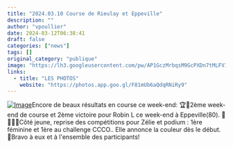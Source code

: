 ```yaml
---
title: "2024.03.10 Course de Rieulay et Eppeville"
description: ""
author: "vpoullier"
date: 2024-03-12T06:38:41
draft: false
categories: ["news"]
tags: []
original_category: "publique"
image: "https://lh3.googleusercontent.com/pw/AP1GczMrbqsM9GcPXDn7tMLFV1x7ICtnPkfg-Z5jVdEOaDpHRXHB5E_jZVCqotz3Z6oIp7k9JseFzcwlusrdxvOOzPZPTtbJt9Ixl7DUcG5DWk80X3_xV3rfEHeowFVqeLfTo-d5CBinw9Y8RaTL54MzWGd9VQ=w1418-h945-s-no-gm?authuser=0"
links:
  - title: "LES PHOTOS"
    website: "https://photos.app.goo.gl/F81mUb6aQdqRNiRy9"
---
```


[![Image](https://lh3.googleusercontent.com/pw/AP1GczPjkzarIhgCECOilvMF3iAVme5GxM--e7TUA94JGxmHgsv7pTGTbDlRnfephzs2sfpi9koU8mcOIvFnWuhKwfwR5QhQiXuxuVW--zAKYZPp8lV55pheJK7eQIRraVnOpsJVXaT85FG6ibflateeLMMm22DcE6dfzW4eyZMip12f7V4L_vCkjx30bxnZPomcHzf4L7M1HAuKK00vmgNbPV1NqT01NJ7RC3wyKiZtvzr8vNgFHn3OA5D9SmXGAgIuioC5_5eQaRqmiq4y6AQGPDZecYk0riM5UzG3D8Ss5Hu8METsL3Wr9V75gsRWG4j2UpPnK8wpm1DtWN-1NsYutCgK1q3wkjos3Yl2djM9gHVZj276Ytm9owBZ7WwiKjacmhf6iIX5CvQl6Lj-zck68Vx6GxuvwSxJIseZWxuInPa8zirxHArJAzhaXwyEQEjg8dlif-FFBpFuusxJqHVmoNfPjsMdq6ZN-DHG_nR-1F6ONrEigUnheslnif0Yi8eS5H8qCvwUd7URiHhJLYFoi3fHjc7yuIpC-5nVCCAZjb20Zxi6a9uXwq_GMLHb_IDe3-2YmguXJd1fr9V-fxPUqOLKRwKssYPxqnWM-8qWsNYR9Gc0rgz1QktZHS1tCiJ3fGWmKfgAivSsZj7XgDO3xQTq3z6q6vLTAndHMVaAqCVbBnjlmPRP93xBLQl3q73cgSn0ER2fSc9376P_zf4hEgjc3Gd3sWhHtu6lkxvbF_ZgP4PTVdC7QDVMGmgX8u-S-R3q9AabPD1yP_XzWMtYbWExFdSJMkVkRxwjt7oWVOS2Ic5Mi0fOlUlUam5mQfU57Bc3ZYXbbLen4OiyNNO3Et9spR7MW8YNTYHhxOIA31ndVJ22j2ey_wtok4rOkXpzNdykxScAo080Ai1eaXJo7s0i=w496-h331-no?authuser=0)](https://lh3.googleusercontent.com/pw/AP1GczPjkzarIhgCECOilvMF3iAVme5GxM--e7TUA94JGxmHgsv7pTGTbDlRnfephzs2sfpi9koU8mcOIvFnWuhKwfwR5QhQiXuxuVW--zAKYZPp8lV55pheJK7eQIRraVnOpsJVXaT85FG6ibflateeLMMm22DcE6dfzW4eyZMip12f7V4L_vCkjx30bxnZPomcHzf4L7M1HAuKK00vmgNbPV1NqT01NJ7RC3wyKiZtvzr8vNgFHn3OA5D9SmXGAgIuioC5_5eQaRqmiq4y6AQGPDZecYk0riM5UzG3D8Ss5Hu8METsL3Wr9V75gsRWG4j2UpPnK8wpm1DtWN-1NsYutCgK1q3wkjos3Yl2djM9gHVZj276Ytm9owBZ7WwiKjacmhf6iIX5CvQl6Lj-zck68Vx6GxuvwSxJIseZWxuInPa8zirxHArJAzhaXwyEQEjg8dlif-FFBpFuusxJqHVmoNfPjsMdq6ZN-DHG_nR-1F6ONrEigUnheslnif0Yi8eS5H8qCvwUd7URiHhJLYFoi3fHjc7yuIpC-5nVCCAZjb20Zxi6a9uXwq_GMLHb_IDe3-2YmguXJd1fr9V-fxPUqOLKRwKssYPxqnWM-8qWsNYR9Gc0rgz1QktZHS1tCiJ3fGWmKfgAivSsZj7XgDO3xQTq3z6q6vLTAndHMVaAqCVbBnjlmPRP93xBLQl3q73cgSn0ER2fSc9376P_zf4hEgjc3Gd3sWhHtu6lkxvbF_ZgP4PTVdC7QDVMGmgX8u-S-R3q9AabPD1yP_XzWMtYbWExFdSJMkVkRxwjt7oWVOS2Ic5Mi0fOlUlUam5mQfU57Bc3ZYXbbLen4OiyNNO3Et9spR7MW8YNTYHhxOIA31ndVJ22j2ey_wtok4rOkXpzNdykxScAo080Ai1eaXJo7s0i=w496-h331-no?authuser=0)Encore de beaux résultats en course ce week-end:
🏆🥇2ème week-end de course et 2ème victoire pour Robin L ce week-end à Eppeville(80). 💪
🚴‍♀️🥇Côté jeune, reprise des compétitions pour Zélie et podium : 1ère féminine et 1ère au challenge CCCO.. Elle annonce la couleur dès le début.
👏Bravo à eux et à l'ensemble des participants!